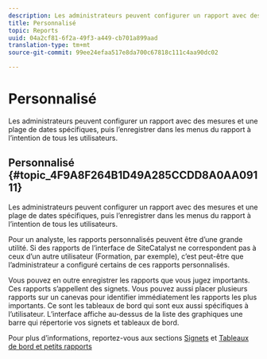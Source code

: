 ```yaml
---
description: Les administrateurs peuvent configurer un rapport avec des mesures et une plage de dates spécifiques, puis l’enregistrer dans les menus du rapport à l’intention de tous les utilisateurs.
title: Personnalisé
topic: Reports
uuid: 04a2cf81-6f2a-49f3-a449-cb701a899aad
translation-type: tm+mt
source-git-commit: 99ee24efaa517e8da700c67818c111c4aa90dc02

---
```



# Personnalisé

Les administrateurs peuvent configurer un rapport avec des mesures et une plage de dates spécifiques, puis l’enregistrer dans les menus du rapport à l’intention de tous les utilisateurs.

## Personnalisé {#topic_4F9A8F264B1D49A285CCDD8A0AA09111}

Les administrateurs peuvent configurer un rapport avec des mesures et une plage de dates spécifiques, puis l’enregistrer dans les menus du rapport à l’intention de tous les utilisateurs.

Pour un analyste, les rapports personnalisés peuvent être d’une grande utilité. Si des rapports de l’interface de SiteCatalyst ne correspondent pas à ceux d’un autre utilisateur (Formation, par exemple), c’est peut-être que l’administrateur a configuré certains de ces rapports personnalisés.

Vous pouvez en outre enregistrer les rapports que vous jugez importants. Ces rapports s’appellent des signets. Vous pouvez aussi placer plusieurs rapports sur un canevas pour identifier immédiatement les rapports les plus importants. Ce sont les tableaux de bord qui sont eux aussi spécifiques à l’utilisateur. L’interface affiche au-dessus de la liste des graphiques une barre qui répertorie vos signets et tableaux de bord.

Pour plus d’informations, reportez-vous aux sections [Signets](https://marketing.adobe.com/resources/help/fr_FR/sc/user/c_bookmarks.html) et [Tableaux de bord et petits rapports](https://marketing.adobe.com/resources/help/fr_FR/sc/user/c_dashboard.html)
